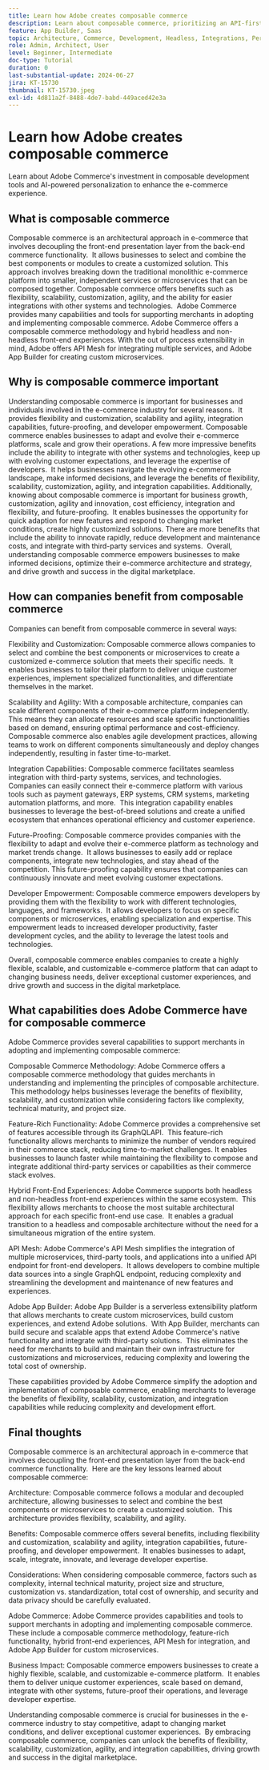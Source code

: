 ```yaml
---
title: Learn how Adobe creates composable commerce
description: Learn about composable commerce, prioritizing an API-first approach and implement a modular and service-oriented architecture.
feature: App Builder, Saas
topic: Architecture, Commerce, Development, Headless, Integrations, Performance, Personalization
role: Admin, Architect, User
level: Beginner, Intermediate
doc-type: Tutorial
duration: 0
last-substantial-update: 2024-06-27
jira: KT-15730
thumbnail: KT-15730.jpeg
exl-id: 4d811a2f-8488-4de7-babd-449aced42e3a
---
```

# Learn how Adobe creates composable commerce

Learn about Adobe Commerce's investment in composable development tools and AI-powered personalization to enhance the e-commerce experience.

## What is composable commerce

Composable commerce is an architectural approach in e-commerce that involves decoupling the front-end presentation layer from the back-end commerce functionality. ​ It allows businesses to select and combine the best components or modules to create a customized solution. This approach involves breaking down the traditional monolithic e-commerce platform into smaller, independent services or microservices that can be composed together. Composable commerce offers benefits such as flexibility, scalability, customization, agility, and the ability for easier integrations with other systems and technologies. ​ Adobe Commerce provides many capabilities and tools for supporting merchants in adopting and implementing composable commerce. Adobe Commerce offers a composable commerce methodology and hybrid headless and non-headless front-end experiences. With the out of process extensibility in mind, Adobe offers API Mesh for integrating multiple services, and Adobe App Builder for creating custom microservices. ​

## Why is composable commerce important

Understanding composable commerce is important for businesses and individuals involved in the e-commerce industry for several reasons. ​ It provides flexibility and customization, scalability and agility, integration capabilities, future-proofing, and developer empowerment. Composable commerce enables businesses to adapt and evolve their e-commerce platforms, scale and grow their operations. A few more impressive benefits include the ability to integrate with other systems and technologies, keep up with evolving customer expectations, and leverage the expertise of developers. ​ It helps businesses navigate the evolving e-commerce landscape, make informed decisions, and leverage the benefits of flexibility, scalability, customization, agility, and integration capabilities. Additionally, knowing about composable commerce is important for business growth, customization, agility and innovation, cost efficiency, integration and flexibility, and future-proofing. ​ It enables businesses the opportunity for quick adaption for new features and respond to changing market conditions, create highly customized solutions. There are more benefits that include the ability to innovate rapidly, reduce development and maintenance costs, and integrate with third-party services and systems. ​ Overall, understanding composable commerce empowers businesses to make informed decisions, optimize their e-commerce architecture and strategy, and drive growth and success in the digital marketplace. ​

## How can companies benefit from composable commerce

Companies can benefit from composable commerce in several ways:

Flexibility and Customization: Composable commerce allows companies to select and combine the best components or microservices to create a customized e-commerce solution that meets their specific needs. ​ It enables businesses to tailor their platform to deliver unique customer experiences, implement specialized functionalities, and differentiate themselves in the market. ​

Scalability and Agility: With a composable architecture, companies can scale different components of their e-commerce platform independently. ​ This means they can allocate resources and scale specific functionalities based on demand, ensuring optimal performance and cost-efficiency. Composable commerce also enables agile development practices, allowing teams to work on different components simultaneously and deploy changes independently, resulting in faster time-to-market. ​

Integration Capabilities: Composable commerce facilitates seamless integration with third-party systems, services, and technologies. ​ Companies can easily connect their e-commerce platform with various tools such as payment gateways, ERP systems, CRM systems, marketing automation platforms, and more. ​ This integration capability enables businesses to leverage the best-of-breed solutions and create a unified ecosystem that enhances operational efficiency and customer experience.

Future-Proofing: Composable commerce provides companies with the flexibility to adapt and evolve their e-commerce platform as technology and market trends change. ​ It allows businesses to easily add or replace components, integrate new technologies, and stay ahead of the competition. This future-proofing capability ensures that companies can continuously innovate and meet evolving customer expectations.

Developer Empowerment: Composable commerce empowers developers by providing them with the flexibility to work with different technologies, languages, and frameworks. ​ It allows developers to focus on specific components or microservices, enabling specialization and expertise. This empowerment leads to increased developer productivity, faster development cycles, and the ability to leverage the latest tools and technologies.

Overall, composable commerce enables companies to create a highly flexible, scalable, and customizable e-commerce platform that can adapt to changing business needs, deliver exceptional customer experiences, and drive growth and success in the digital marketplace. ​

## What capabilities does Adobe Commerce have for composable commerce

Adobe Commerce provides several capabilities to support merchants in adopting and implementing composable commerce:

Composable Commerce Methodology: Adobe Commerce offers a composable commerce methodology that guides merchants in understanding and implementing the principles of composable architecture. ​ This methodology helps businesses leverage the benefits of flexibility, scalability, and customization while considering factors like complexity, technical maturity, and project size.

Feature-Rich Functionality: Adobe Commerce provides a comprehensive set of features accessible through its GraphQLAPI. ​ This feature-rich functionality allows merchants to minimize the number of vendors required in their commerce stack, reducing time-to-market challenges. ​ It enables businesses to launch faster while maintaining the flexibility to compose and integrate additional third-party services or capabilities as their commerce stack evolves. ​

Hybrid Front-End Experiences: Adobe Commerce supports both headless and non-headless front-end experiences within the same ecosystem. ​ This flexibility allows merchants to choose the most suitable architectural approach for each specific front-end use case. ​ It enables a gradual transition to a headless and composable architecture without the need for a simultaneous migration of the entire system.

API Mesh: Adobe Commerce's API Mesh simplifies the integration of multiple microservices, third-party tools, and applications into a unified API endpoint for front-end developers. ​ It allows developers to combine multiple data sources into a single GraphQL endpoint, reducing complexity and streamlining the development and maintenance of new features and experiences.

Adobe App Builder: Adobe App Builder is a serverless extensibility platform that allows merchants to create custom microservices, build custom experiences, and extend Adobe solutions. ​ With App Builder, merchants can build secure and scalable apps that extend Adobe Commerce's native functionality and integrate with third-party solutions. ​ This eliminates the need for merchants to build and maintain their own infrastructure for customizations and microservices, reducing complexity and lowering the total cost of ownership. ​

These capabilities provided by Adobe Commerce simplify the adoption and implementation of composable commerce, enabling merchants to leverage the benefits of flexibility, scalability, customization, and integration capabilities while reducing complexity and development effort. ​

## Final thoughts

Composable commerce is an architectural approach in e-commerce that involves decoupling the front-end presentation layer from the back-end commerce functionality. ​ Here are the key lessons learned about composable commerce:

Architecture: Composable commerce follows a modular and decoupled architecture, allowing businesses to select and combine the best components or microservices to create a customized solution. ​ This architecture provides flexibility, scalability, and agility.

Benefits: Composable commerce offers several benefits, including flexibility and customization, scalability and agility, integration capabilities, future-proofing, and developer empowerment. ​ It enables businesses to adapt, scale, integrate, innovate, and leverage developer expertise.

Considerations: When considering composable commerce, factors such as complexity, internal technical maturity, project size and structure, customization vs. standardization, total cost of ownership, and security and data privacy should be carefully evaluated. ​

Adobe Commerce: Adobe Commerce provides capabilities and tools to support merchants in adopting and implementing composable commerce. ​ These include a composable commerce methodology, feature-rich functionality, hybrid front-end experiences, API Mesh for integration, and Adobe App Builder for custom microservices. ​

Business Impact: Composable commerce empowers businesses to create a highly flexible, scalable, and customizable e-commerce platform. ​ It enables them to deliver unique customer experiences, scale based on demand, integrate with other systems, future-proof their operations, and leverage developer expertise.

Understanding composable commerce is crucial for businesses in the e-commerce industry to stay competitive, adapt to changing market conditions, and deliver exceptional customer experiences. ​ By embracing composable commerce, companies can unlock the benefits of flexibility, scalability, customization, agility, and integration capabilities, driving growth and success in the digital marketplace. ​
